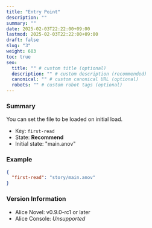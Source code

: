 ```yaml
---
title: "Entry Point"
description: ""
summary: ""
date: 2025-02-03T22:22:00+09:00
lastmod: 2025-02-03T22:22:00+09:00
draft: false
slug: "3"
weight: 603
toc: true
seo:
  title: "" # custom title (optional)
  description: "" # custom description (recommended)
  canonical: "" # custom canonical URL (optional)
  robots: "" # custom robot tags (optional)
---
```


### Summary

You can set the file to be loaded on initial load.

- Key: `first-read`
- State: **Recommend**
- Initial state: "main.anov"

### Example

```package.json
{
  "first-read": "story/main.anov"
}
```

### Version Information

- Alice Novel: v0.9.0-rc1 or later
- Alice Console: *Unsupported*
